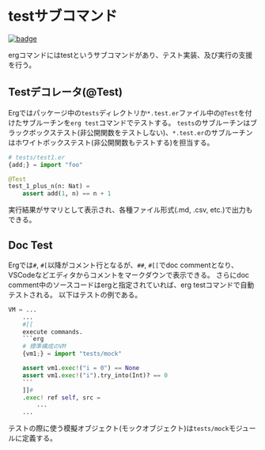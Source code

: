# testサブコマンド

[![badge](https://img.shields.io/endpoint.svg?url=https%3A%2F%2Fgezf7g7pd5.execute-api.ap-northeast-1.amazonaws.com%2Fdefault%2Fsource_up_to_date%3Fowner%3Derg-lang%26repos%3Derg%26ref%3Dmain%26path%3Ddoc/EN/tools/test.md%26commit_hash%3D14b0c449efc9e9da3e10a09c912a960ecfaf1c9d)](https://gezf7g7pd5.execute-api.ap-northeast-1.amazonaws.com/default/source_up_to_date?owner=erg-lang&repos=erg&ref=main&path=doc/EN/tools/test.md&commit_hash=14b0c449efc9e9da3e10a09c912a960ecfaf1c9d)

ergコマンドにはtestというサブコマンドがあり、テスト実装、及び実行の支援を行う。

## Testデコレータ(@Test)

Ergではパッケージ中の`tests`ディレクトリか`*.test.er`ファイル中の`@Test`を付けたサブルーチンを`erg test`コマンドでテストする。
`tests`のサブルーチンはブラックボックステスト(非公開関数をテストしない)、`*.test.er`のサブルーチンはホワイトボックステスト(非公開関数もテストする)を担当する。

```python
# tests/test1.er
{add;} = import "foo"

@Test
test_1_plus_n(n: Nat) =
    assert add(1, n) == n + 1
```

実行結果がサマリとして表示され、各種ファイル形式(.md, .csv, etc.)で出力もできる。

## Doc Test

Ergでは`#`, `#[`以降がコメント行となるが、`##`, `#[[`でdoc commentとなり、VSCodeなどエディタからコメントをマークダウンで表示できる。
さらにdoc comment中のソースコードはergと指定されていれば、erg testコマンドで自動テストされる。
以下はテストの例である。

```python
VM = ...
    ...
    #[[
    execute commands.
    ```erg
    # 標準構成のVM
    {vm1;} = import "tests/mock"

    assert vm1.exec!("i = 0") == None
    assert vm1.exec!("i").try_into(Int)? == 0
    ```
    ]]#
    .exec! ref self, src =
        ...
    ...
```

テストの際に使う模擬オブジェクト(モックオブジェクト)は`tests/mock`モジュールに定義する。
